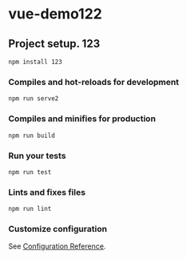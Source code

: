 # vue-demo122

## Project setup. 123
```
npm install 123
```

### Compiles and hot-reloads for development
```
npm run serve2
```

### Compiles and minifies for production
```
npm run build
```

### Run your tests
```
npm run test
```

### Lints and fixes files
```
npm run lint
```

### Customize configuration
See [Configuration Reference](https://cli.vuejs.org/config/).
